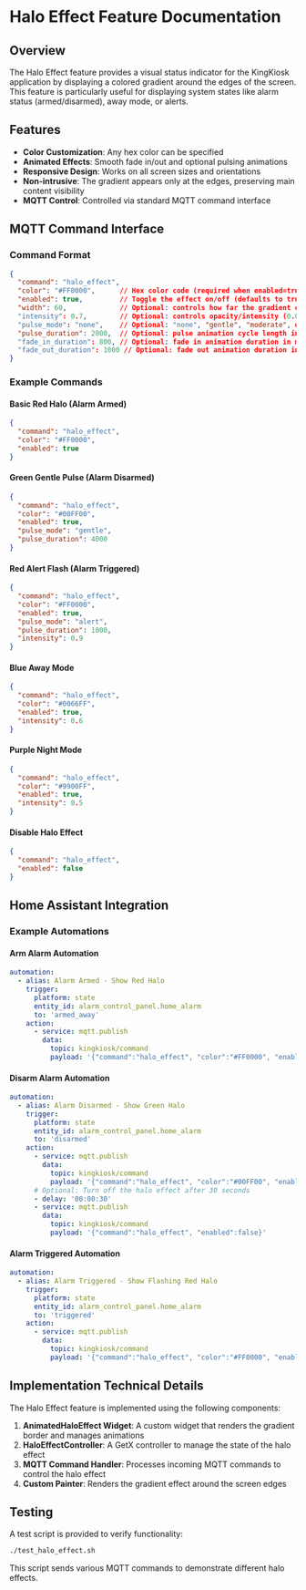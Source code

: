 # Halo Effect Feature Documentation

## Overview
The Halo Effect feature provides a visual status indicator for the KingKiosk application by displaying a colored gradient around the edges of the screen. This feature is particularly useful for displaying system states like alarm status (armed/disarmed), away mode, or alerts.

## Features
- **Color Customization**: Any hex color can be specified
- **Animated Effects**: Smooth fade in/out and optional pulsing animations
- **Responsive Design**: Works on all screen sizes and orientations
- **Non-intrusive**: The gradient appears only at the edges, preserving main content visibility
- **MQTT Control**: Controlled via standard MQTT command interface

## MQTT Command Interface

### Command Format
```json
{
  "command": "halo_effect",
  "color": "#FF0000",      // Hex color code (required when enabled=true)
  "enabled": true,         // Toggle the effect on/off (defaults to true)
  "width": 60,             // Optional: controls how far the gradient extends inward (in pixels)
  "intensity": 0.7,        // Optional: controls opacity/intensity (0.0-1.0)
  "pulse_mode": "none",    // Optional: "none", "gentle", "moderate", or "alert"
  "pulse_duration": 2000,  // Optional: pulse animation cycle length in milliseconds
  "fade_in_duration": 800, // Optional: fade in animation duration in milliseconds
  "fade_out_duration": 1000 // Optional: fade out animation duration in milliseconds
}
```

### Example Commands

#### Basic Red Halo (Alarm Armed)
```json
{
  "command": "halo_effect",
  "color": "#FF0000",
  "enabled": true
}
```

#### Green Gentle Pulse (Alarm Disarmed)
```json
{
  "command": "halo_effect",
  "color": "#00FF00",
  "enabled": true,
  "pulse_mode": "gentle",
  "pulse_duration": 4000
}
```

#### Red Alert Flash (Alarm Triggered)
```json
{
  "command": "halo_effect",
  "color": "#FF0000",
  "enabled": true,
  "pulse_mode": "alert",
  "pulse_duration": 1000,
  "intensity": 0.9
}
```

#### Blue Away Mode
```json
{
  "command": "halo_effect",
  "color": "#0066FF",
  "enabled": true,
  "intensity": 0.6
}
```

#### Purple Night Mode
```json
{
  "command": "halo_effect",
  "color": "#9900FF",
  "enabled": true,
  "intensity": 0.5
}
```

#### Disable Halo Effect
```json
{
  "command": "halo_effect",
  "enabled": false
}
```

## Home Assistant Integration

### Example Automations

#### Arm Alarm Automation
```yaml
automation:
  - alias: Alarm Armed - Show Red Halo
    trigger:
      platform: state
      entity_id: alarm_control_panel.home_alarm
      to: 'armed_away'
    action:
      - service: mqtt.publish
        data:
          topic: kingkiosk/command
          payload: '{"command":"halo_effect", "color":"#FF0000", "enabled":true}'
```

#### Disarm Alarm Automation
```yaml
automation:
  - alias: Alarm Disarmed - Show Green Halo
    trigger:
      platform: state
      entity_id: alarm_control_panel.home_alarm
      to: 'disarmed'
    action:
      - service: mqtt.publish
        data:
          topic: kingkiosk/command
          payload: '{"command":"halo_effect", "color":"#00FF00", "enabled":true, "pulse_mode":"gentle", "pulse_duration":4000}'
      # Optional: Turn off the halo effect after 30 seconds
      - delay: '00:00:30'
      - service: mqtt.publish
        data:
          topic: kingkiosk/command
          payload: '{"command":"halo_effect", "enabled":false}'
```

#### Alarm Triggered Automation
```yaml
automation:
  - alias: Alarm Triggered - Show Flashing Red Halo
    trigger:
      platform: state
      entity_id: alarm_control_panel.home_alarm
      to: 'triggered'
    action:
      - service: mqtt.publish
        data:
          topic: kingkiosk/command
          payload: '{"command":"halo_effect", "color":"#FF0000", "enabled":true, "pulse_mode":"alert", "pulse_duration":1000, "intensity":0.9}'
```

## Implementation Technical Details

The Halo Effect feature is implemented using the following components:

1. **AnimatedHaloEffect Widget**: A custom widget that renders the gradient border and manages animations
2. **HaloEffectController**: A GetX controller to manage the state of the halo effect
3. **MQTT Command Handler**: Processes incoming MQTT commands to control the halo effect
4. **Custom Painter**: Renders the gradient effect around the screen edges

## Testing

A test script is provided to verify functionality:
```bash
./test_halo_effect.sh
```

This script sends various MQTT commands to demonstrate different halo effects.
